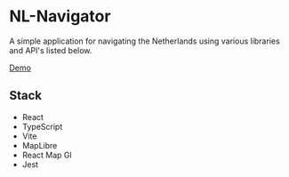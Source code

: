 # NL-Navigator

A simple application for navigating the Netherlands using various libraries and API's listed below.

[Demo](https://cengizism-space.github.io/nl-navigator/)

## Stack

- React
- TypeScript
- Vite
- MapLibre
- React Map Gl
- Jest